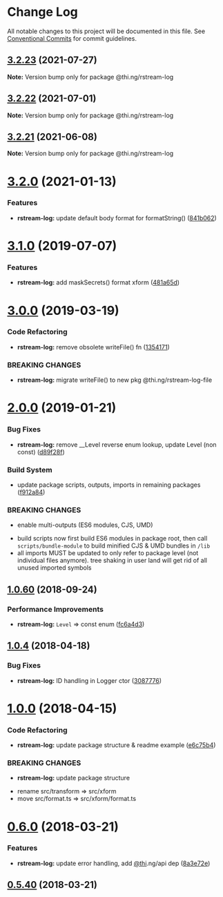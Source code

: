 # Change Log

All notable changes to this project will be documented in this file.
See [Conventional Commits](https://conventionalcommits.org) for commit guidelines.

## [3.2.23](https://github.com/thi-ng/umbrella/compare/@thi.ng/rstream-log@3.2.22...@thi.ng/rstream-log@3.2.23) (2021-07-27)

**Note:** Version bump only for package @thi.ng/rstream-log





## [3.2.22](https://github.com/thi-ng/umbrella/compare/@thi.ng/rstream-log@3.2.21...@thi.ng/rstream-log@3.2.22) (2021-07-01)

**Note:** Version bump only for package @thi.ng/rstream-log





## [3.2.21](https://github.com/thi-ng/umbrella/compare/@thi.ng/rstream-log@3.2.20...@thi.ng/rstream-log@3.2.21) (2021-06-08)

**Note:** Version bump only for package @thi.ng/rstream-log





# [3.2.0](https://github.com/thi-ng/umbrella/compare/@thi.ng/rstream-log@3.1.55...@thi.ng/rstream-log@3.2.0) (2021-01-13)


### Features

* **rstream-log:** update default body format for formatString() ([841b062](https://github.com/thi-ng/umbrella/commit/841b06271362c6941176b057d1bfab363c07d104))





# [3.1.0](https://github.com/thi-ng/umbrella/compare/@thi.ng/rstream-log@3.0.14...@thi.ng/rstream-log@3.1.0) (2019-07-07)

### Features

* **rstream-log:** add maskSecrets() format xform ([481a65d](https://github.com/thi-ng/umbrella/commit/481a65d))

# [3.0.0](https://github.com/thi-ng/umbrella/compare/@thi.ng/rstream-log@2.0.12...@thi.ng/rstream-log@3.0.0) (2019-03-19)

### Code Refactoring

* **rstream-log:** remove obsolete writeFile() fn ([1354171](https://github.com/thi-ng/umbrella/commit/1354171))

### BREAKING CHANGES

* **rstream-log:** migrate writeFile() to new pkg @thi.ng/rstream-log-file

# [2.0.0](https://github.com/thi-ng/umbrella/compare/@thi.ng/rstream-log@1.0.76...@thi.ng/rstream-log@2.0.0) (2019-01-21)

### Bug Fixes

* **rstream-log:** remove __Level reverse enum lookup, update Level (non const) ([d89f28f](https://github.com/thi-ng/umbrella/commit/d89f28f))

### Build System

* update package scripts, outputs, imports in remaining packages ([f912a84](https://github.com/thi-ng/umbrella/commit/f912a84))

### BREAKING CHANGES

* enable multi-outputs (ES6 modules, CJS, UMD)

- build scripts now first build ES6 modules in package root, then call
  `scripts/bundle-module` to build minified CJS & UMD bundles in `/lib`
- all imports MUST be updated to only refer to package level
  (not individual files anymore). tree shaking in user land will get rid of
  all unused imported symbols

<a name="1.0.60"></a>
## [1.0.60](https://github.com/thi-ng/umbrella/compare/@thi.ng/rstream-log@1.0.59...@thi.ng/rstream-log@1.0.60) (2018-09-24)

### Performance Improvements

* **rstream-log:** `Level` => const enum ([fc6a4d3](https://github.com/thi-ng/umbrella/commit/fc6a4d3))

<a name="1.0.4"></a>
## [1.0.4](https://github.com/thi-ng/umbrella/compare/@thi.ng/rstream-log@1.0.3...@thi.ng/rstream-log@1.0.4) (2018-04-18)

### Bug Fixes

* **rstream-log:** ID handling in Logger ctor ([3087776](https://github.com/thi-ng/umbrella/commit/3087776))

<a name="1.0.0"></a>
# [1.0.0](https://github.com/thi-ng/umbrella/compare/@thi.ng/rstream-log@0.6.9...@thi.ng/rstream-log@1.0.0) (2018-04-15)

### Code Refactoring

* **rstream-log:** update package structure & readme example ([e6c75b4](https://github.com/thi-ng/umbrella/commit/e6c75b4))

### BREAKING CHANGES

* **rstream-log:** update package structure

- rename src/transform => src/xform
- move src/format.ts => src/xform/format.ts

<a name="0.6.0"></a>
# [0.6.0](https://github.com/thi-ng/umbrella/compare/@thi.ng/rstream-log@0.5.40...@thi.ng/rstream-log@0.6.0) (2018-03-21)

### Features

* **rstream-log:** update error handling, add [@thi](https://github.com/thi).ng/api dep ([8a3e72e](https://github.com/thi-ng/umbrella/commit/8a3e72e))

<a name="0.5.40"></a>
## [0.5.40](https://github.com/thi-ng/umbrella/compare/@thi.ng/rstream-log@0.5.39...@thi.ng/rstream-log@0.5.40) (2018-03-21)
